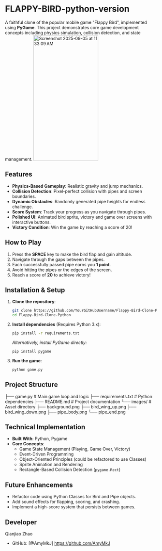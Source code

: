 # FLAPPY-BIRD-python-version
A faithful clone of the popular mobile game "Flappy Bird", implemented using **PyGame**. This project demonstrates core game development concepts including physics simulation, collision detection, and state management.
<img width="214" height="414" alt="Screenshot 2025-09-05 at 11 33 09 AM" src="https://github.com/user-attachments/assets/4d1137c6-a5ad-49d7-a2eb-7adb42d9a136" />

## Features

- **Physics-Based Gameplay**: Realistic gravity and jump mechanics.
- **Collision Detection**: Pixel-perfect collision with pipes and screen boundaries.
- **Dynamic Obstacles**: Randomly generated pipe heights for endless challenge.
- **Score System**: Track your progress as you navigate through pipes.
- **Polished UI**: Animated bird sprite, victory and game over screens with interactive buttons.
- **Victory Condition**: Win the game by reaching a score of 20!

## How to Play

1.  Press the **SPACE** key to make the bird flap and gain altitude.
2.  Navigate through the gaps between the pipes.
3.  Each successfully passed pipe earns you **1 point**.
4.  Avoid hitting the pipes or the edges of the screen.
5.  Reach a score of **20** to achieve victory!

## Installation & Setup

1.  **Clone the repository**:
    ```bash
    git clone https://github.com/YourGitHubUsername/Flappy-Bird-Clone-Python.git
    cd Flappy-Bird-Clone-Python
    ```

2.  **Install dependencies** (Requires Python 3.x):
    ```bash
    pip install -r requirements.txt
    ```
    *Alternatively, install PyGame directly:*
    ```bash
    pip install pygame
    ```

3.  **Run the game**:
    ```bash
    python game.py
    ```

## Project Structure
├── game.py # Main game loop and logic
├── requirements.txt # Python dependencies
├── README.md # Project documentation
└── images/ # Asset directory
├── background.png
├── bird_wing_up.png
├── bird_wing_down.png
├── pipe_body.png
└── pipe_end.png

## Technical Implementation

- **Built With**: Python, Pygame
- **Core Concepts**:
  - Game State Management (Playing, Game Over, Victory)
  - Event-Driven Programming
  - Object-Oriented Principles (could be refactored to use Classes)
  - Sprite Animation and Rendering
  - Rectangle-Based Collision Detection (`pygame.Rect`)

## Future Enhancements

- Refactor code using Python Classes for Bird and Pipe objects.
- Add sound effects for flapping, scoring, and crashing.
- Implement a high-score system that persists between games.

## Developer

Qianjiao Zhao
  - GitHub: [@AmyMkJ] https://github.com/AmyMkJ 
